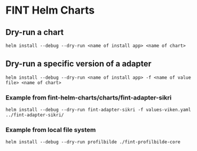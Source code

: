 # FINT Helm Charts

## Dry-run a chart
`helm install --debug --dry-run <name of install app> <name of chart>`

## Dry-run a specific version of a adapter
`helm install --debug --dry-run <name of install app> -f <name of value file> <name of chart>`

### Example from fint-helm-charts/charts/fint-adapter-sikri
`helm install --debug --dry-run fint-adapter-sikri -f values-viken.yaml ../fint-adapter-sikri/`

### Example from local file system
`helm install --debug --dry-run profilbilde ./fint-profilbilde-core`